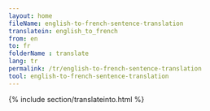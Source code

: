 ```yaml
---
layout: home
fileName: english-to-french-sentence-translation
translatein: english_to_french
from: en
to: fr
folderName : translate
lang: tr
permalink: /tr/english-to-french-sentence-translation
tool: english-to-french-sentence-translation
---
```

{% include section/translateinto.html %}